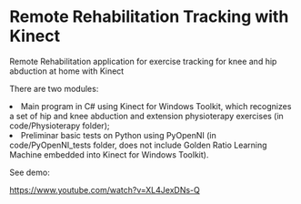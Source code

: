 # Remote Rehabilitation Tracking with Kinect
Remote Rehabilitation application for exercise tracking for knee and hip abduction at home with Kinect

There are two modules:

<li>Main program in C# using Kinect for Windows Toolkit, which recognizes a set of hip and knee abduction and extension physioterapy exercises (in code/Physioterapy folder); 
<li>Preliminar basic tests on Python using PyOpenNI (in code/PyOpenNI_tests folder, does not include Golden Ratio Learning Machine embedded into Kinect for Windows Toolkit). 


See demo:

https://www.youtube.com/watch?v=XL4JexDNs-Q



